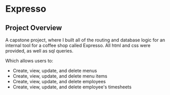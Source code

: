 # Expresso

## Project Overview

A capstone project, where I built all of the routing and database logic for an internal tool for a coffee shop called Expresso.
All html and css were provided, as well as sql queries. 

Which allows users to:
- Create, view, update, and delete menus
- Create, view, update, and delete menu items
- Create, view, update, and delete employees
- Create, view, update, and delete employee's timesheets
